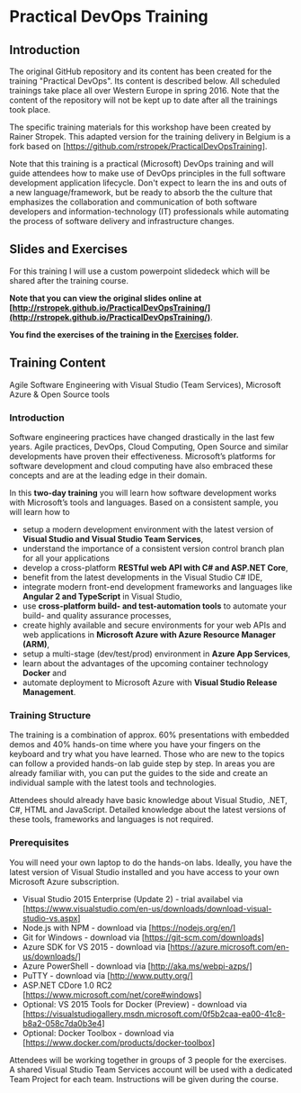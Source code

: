 # Practical DevOps Training

## Introduction

The original GitHub repository and its content has been created for the training "Practical DevOps". Its content is described below. All scheduled trainings take place all over Western Europe in spring 2016. Note that the content of the repository will not be kept up to date after all the trainings took place.

The specific training materials for this workshop have been created by Rainer Stropek. This adapted version for the training delivery in Belgium is a fork based on [https://github.com/rstropek/PracticalDevOpsTraining].

Note that this training is a practical (Microsoft) DevOps training and will guide attendees how to make use of DevOps principles in the full software development application lifecycle. Don't expect to learn the ins and outs of a new language/framework, but be ready to absorb the the culture that emphasizes the collaboration and communication of both software developers and information-technology (IT) professionals while automating the process of software delivery and infrastructure changes.

## Slides and Exercises

For this training I will use a custom powerpoint slidedeck which will be shared after the training course.

**Note that you can view the original slides online at [http://rstropek.github.io/PracticalDevOpsTraining/](http://rstropek.github.io/PracticalDevOpsTraining/)**.

**You find the exercises of the training in the [Exercises](Exercises) folder.**

## Training Content

Agile Software Engineering with Visual Studio (Team Services), Microsoft Azure & Open Source tools

### Introduction

Software engineering practices have changed drastically in the last few years. Agile practices, DevOps, Cloud Computing, Open Source and similar developments have proven their effectiveness. Microsoft’s platforms for software development and cloud computing have also embraced these concepts and are at the leading edge in their domain.

In this **two-day training** you will learn how software development works with Microsoft’s tools and languages. Based on a consistent sample, you will learn how to

* setup a modern development environment with the latest version of **Visual Studio and Visual Studio Team Services**,
* understand the importance of a consistent version control branch plan for all your applications
* develop a cross-platform **RESTful web API with C# and ASP.NET Core**,
* benefit from the latest developments in the Visual Studio C# IDE,
* integrate modern front-end development frameworks and languages like **Angular 2 and TypeScript** in Visual Studio,
* use **cross-platform build- and test-automation tools** to automate your build- and quality assurance processes,
* create highly available and secure environments for your web APIs and web applications in **Microsoft Azure with Azure Resource Manager (ARM)**,
* setup a multi-stage (dev/test/prod) environment in **Azure App Services**,
* learn about the advantages of the upcoming container technology **Docker** and
* automate deployment to Microsoft Azure with **Visual Studio Release Management**.

### Training Structure

The training is a combination of approx. 60% presentations with embedded demos and 40% hands-on time where you have your fingers on the keyboard and try what you have learned. Those who are new to the topics can follow a provided hands-on lab guide step by step. In areas you are already familiar with, you can put the guides to the side and create an individual sample with the latest tools and technologies.

Attendees should already have basic knowledge about Visual Studio, .NET, C#, HTML and JavaScript. Detailed knowledge about the latest versions of these tools, frameworks and languages is not required.
 
### Prerequisites

You will need your own laptop to do the hands-on labs. Ideally, you have the latest version of Visual Studio installed and you have access to your own Microsoft Azure subscription.

* Visual Studio 2015 Enterprise (Update 2) - trial availabel via [https://www.visualstudio.com/en-us/downloads/download-visual-studio-vs.aspx]
* Node.js with NPM - download via [https://nodejs.org/en/]
* Git for Windows - download via [https://git-scm.com/downloads]
* Azure SDK for VS 2015 - download via [https://azure.microsoft.com/en-us/downloads/]
* Azure PowerShell - download via [http://aka.ms/webpi-azps/]
* PuTTY - download via [http://www.putty.org/]
* ASP.NET CDore 1.0 RC2 [https://www.microsoft.com/net/core#windows]
* Optional: VS 2015 Tools for Docker (Preview) - download via [https://visualstudiogallery.msdn.microsoft.com/0f5b2caa-ea00-41c8-b8a2-058c7da0b3e4]
* Optional: Docker Toolbox - download via [https://www.docker.com/products/docker-toolbox]

Attendees will be working together in groups of 3 people for the exercises. A shared Visual Studio Team Services account will be used with a dedicated Team Project for each team. Instructions will be given during the course. 

